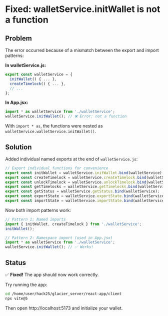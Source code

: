 # Fixed: walletService.initWallet is not a function

## Problem

The error occurred because of a mismatch between the export and import patterns:

**In walletService.js:**
```javascript
export const walletService = {
  initWallet() { ... },
  createTimelock() { ... },
  // ...
};
```

**In App.jsx:**
```javascript
import * as walletService from './walletService';
walletService.initWallet(); // ❌ Error: not a function
```

With `import * as`, the functions were nested as `walletService.walletService.initWallet()`.

## Solution

Added individual named exports at the end of `walletService.js`:

```javascript
// Export individual functions for convenience
export const initWallet = walletService.initWallet.bind(walletService);
export const createTimelock = walletService.createTimelock.bind(walletService);
export const unlockTimelock = walletService.unlockTimelock.bind(walletService);
export const getTimelocks = walletService.getTimelocks.bind(walletService);
export const getStatus = walletService.getStatus.bind(walletService);
export const exportState = walletService.exportState.bind(walletService);
export const importState = walletService.importState.bind(walletService);
```

Now both import patterns work:

```javascript
// Pattern 1: Named imports
import { initWallet, createTimelock } from './walletService';
initWallet();

// Pattern 2: Namespace import (used in App.jsx)
import * as walletService from './walletService';
walletService.initWallet(); // ✅ Works!
```

## Status

✅ **Fixed!** The app should now work correctly. 

Try running the app:

```bash
cd /home/user/hack25/glacier_server/react-app/client
npx vite@5
```

Then open http://localhost:5173 and initialize your wallet.
